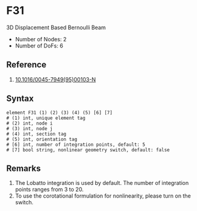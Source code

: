 # F31

3D Displacement Based Bernoulli Beam

* Number of Nodes: 2
* Number of DoFs: 6

## Reference

1. [10.1016/0045-7949(95)00103-N](https://doi.org/10.1016/0045-7949(95)00103-N)

## Syntax

```
element F31 (1) (2) (3) (4) (5) [6] [7]
# (1) int, unique element tag
# (2) int, node i
# (3) int, node j
# (4) int, section tag
# (5) int, orientation tag
# [6] int, number of integration points, default: 5
# [7] bool string, nonlinear geometry switch, default: false
```

## Remarks

1. The Lobatto integration is used by default. The number of integration points ranges from 3 to 20.
2. To use the corotational formulation for nonlinearity, please turn on the switch.
